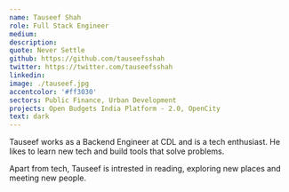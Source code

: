 ```yaml
---
name: Tauseef Shah
role: Full Stack Engineer
medium:
description:
quote: Never Settle
github: https://github.com/tauseefsshah
twitter: https://twitter.com/tauseefsshah
linkedin:
image: ./tauseef.jpg
accentcolor: '#ff3030'
sectors: Public Finance, Urban Development
projects: Open Budgets India Platform - 2.0, OpenCity
text: dark
---
```


Tauseef works as a Backend Engineer at CDL and is a tech enthusiast. He likes to learn new tech and build tools that solve problems.

Apart from tech, Tauseef is intrested in reading, exploring new places and meeting new people.

